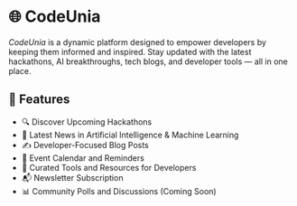 # 🌐 CodeUnia

*CodeUnia* is a dynamic platform designed to empower developers by keeping them informed and inspired. Stay updated with the latest hackathons, AI breakthroughs, tech blogs, and developer tools — all in one place.

## 🚀 Features

- 🔍 Discover Upcoming Hackathons
- 🧠 Latest News in Artificial Intelligence & Machine Learning
- ✍ Developer-Focused Blog Posts
- 📅 Event Calendar and Reminders
- 🧰 Curated Tools and Resources for Developers
- 📬 Newsletter Subscription
- 📊 Community Polls and Discussions (Coming Soon)
